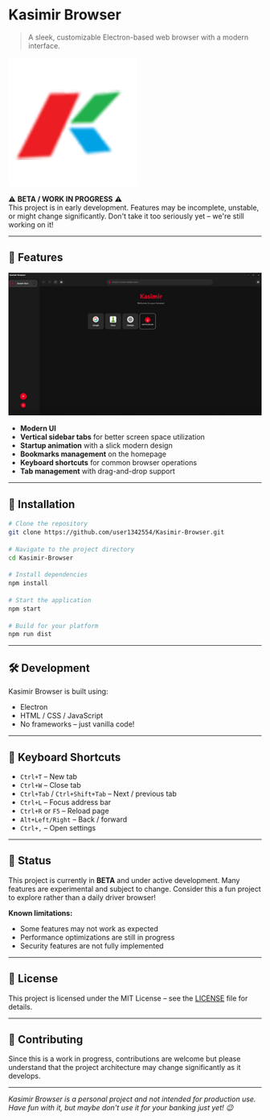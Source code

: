 # Kasimir Browser

> A sleek, customizable Electron-based web browser with a modern interface.

![Kasimir Browser Logo](assets/logo.png)

⚠️ **BETA / WORK IN PROGRESS** ⚠️  
This project is in early development. Features may be incomplete, unstable, or might change significantly. Don't take it too seriously yet – we're still working on it!

---

## 🌟 Features

![Kasimir Browser Home Screen](assets/screenshot-homepage.png)

- **Modern UI**  
- **Vertical sidebar tabs** for better screen space utilization  
- **Startup animation** with a slick modern design  
- **Bookmarks management** on the homepage  
- **Keyboard shortcuts** for common browser operations  
- **Tab management** with drag-and-drop support  

---

## 🚀 Installation

```bash
# Clone the repository
git clone https://github.com/user1342554/Kasimir-Browser.git

# Navigate to the project directory
cd Kasimir-Browser

# Install dependencies
npm install

# Start the application
npm start

# Build for your platform
npm run dist
```

---

## 🛠️ Development

Kasimir Browser is built using:

- Electron  
- HTML / CSS / JavaScript  
- No frameworks – just vanilla code!

---

## 🔑 Keyboard Shortcuts

- `Ctrl+T` – New tab  
- `Ctrl+W` – Close tab  
- `Ctrl+Tab` / `Ctrl+Shift+Tab` – Next / previous tab  
- `Ctrl+L` – Focus address bar  
- `Ctrl+R` or `F5` – Reload page  
- `Alt+Left/Right` – Back / forward  
- `Ctrl+,` – Open settings  

---

## 🚧 Status

This project is currently in **BETA** and under active development. Many features are experimental and subject to change. Consider this a fun project to explore rather than a daily driver browser!

**Known limitations:**
- Some features may not work as expected  
- Performance optimizations are still in progress  
- Security features are not fully implemented  

---

## 📄 License

This project is licensed under the MIT License – see the [LICENSE](LICENSE) file for details.

---

## 🤝 Contributing

Since this is a work in progress, contributions are welcome but please understand that the project architecture may change significantly as it develops.

---

*Kasimir Browser is a personal project and not intended for production use. Have fun with it, but maybe don't use it for your banking just yet! 😉*

